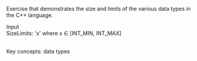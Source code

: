 Exercise that demonstrates the size and limits of the various data types in the C++ language.
<br />

Input  
SizeLimits: 'x' where x ∈ [INT_MIN, INT_MAX]

<br />
Key concepts: data types

